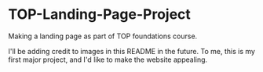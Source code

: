 # TOP-Landing-Page-Project
Making a landing page as part of TOP foundations course.

I'll be adding credit to images in this README in the future. To me, this is my first major project, and I'd like to make the website appealing.
